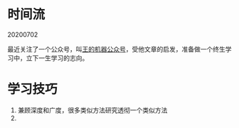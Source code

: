 # 时间流

20200702

最近关注了一个公众号，叫[王的机器公众号](https://mp.weixin.qq.com/s/uXFsANZuqI8xqBGDkbIMXw)，受他文章的启发，准备做一个终生学习中，立下一生学习的志向。

# 学习技巧

1. 兼顾深度和广度，很多类似方法研究透彻一个类似方法
2. 